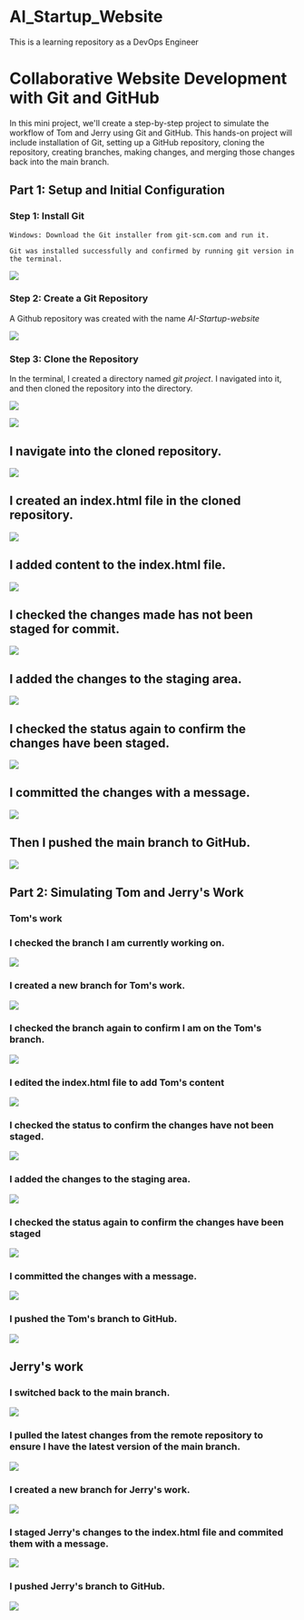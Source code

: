 # AI_Startup_Website
This is a learning repository as a DevOps Engineer
# Collaborative Website Development with Git and GitHub

In this mini project, we'll create a step-by-step project to simulate the workflow of Tom and Jerry using Git and GitHub. This hands-on project will include installation of Git, setting up a GitHub repository, cloning the repository, creating branches, making changes, and merging those changes back into the main branch.

## Part 1: Setup and Initial Configuration

### Step 1: Install Git

    Windows: Download the Git installer from git-scm.com and run it.

    Git was installed successfully and confirmed by running git version in the terminal.

![](./img/git%20version.png)

### Step 2: Create a Git Repository

A Github repository was created with the name *AI-Startup-website*

![](./img/Creating%20Repo.png)

### Step 3: Clone the Repository

In the terminal, I created a directory named *git project*. I navigated into it, and then cloned the repository into the directory.

![](./img/Cloning%20Repo.png)

![](./img/Making%20Dir_Cloning.png)

## I navigate into the cloned repository.

![](./img/cd%20AI-website.png)

## I created an index.html file in the cloned repository.

![](./img/touch.png)

## I added content to the index.html file.

![](./img/file%20added.png)

## I checked the changes made has not been staged for commit.

![](./img/git%20status.png)

## I added the changes to the staging area.

![](./img/git%20add.png)

## I checked the status again to confirm the changes have been staged.

![](./img/git%20status2.png)

## I committed the changes with a message.

![](./img/git%20commit.png)

## Then I pushed the main branch to GitHub.

![](./img/git%20push.png)

## Part 2: Simulating Tom and Jerry's Work

### Tom's work

### I checked the branch I am currently working on.

![](./img/git%20branch.png)

### I created a new branch for Tom's work.

![](./img/git%20checkout.png)

### I checked the branch again to confirm I am on the Tom's branch.

![](./img/git%20branch2.png)

### I edited the index.html file to add Tom's content

![](./img/file%20added.png)

### I checked the status to confirm the changes have not been staged.

![](./img/git%20status3.png)

### I added the changes to the staging area.

![](./img/git%20add2.png)

### I checked the status again to confirm the changes have been staged

![](./img/git%20status4.png)

### I committed the changes with a message.

![](./img/git%20commit2.png)

### I pushed the Tom's branch to GitHub.

![](./img/git%20push2.png)

## Jerry's work

### I switched back to the main branch.

![](./img/git%20checkout2.png)

### I pulled the latest changes from the remote repository to ensure I have the latest version of the main branch.

![](./img/git%20pull.png)

### I created a new branch for Jerry's work.

![](./img/git%20checkout3.png)

### I staged Jerry's changes to the index.html file and commited them with a message.

![](./img/git%20commit2.png)

### I pushed Jerry's branch to GitHub.
![](./img/git%20push3.png)
